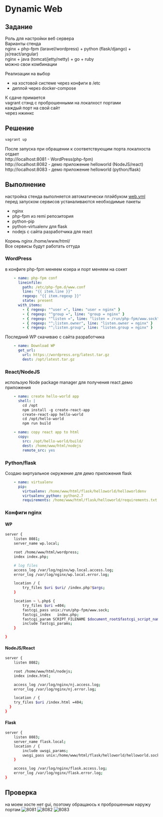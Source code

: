 # Dynamic Web
## Задание
Роль для настройки веб сервера  
Варианты стенда  
nginx + php-fpm (laravel/wordpress) + python (flask/django) + js(react/angular)  
nginx + java (tomcat/jetty/netty) + go + ruby  
можно свои комбинации  
  
Реализации на выбор  
- на хостовой системе через конфиги в /etc  
- деплой через docker-compose  
  
К сдаче примается  
vagrant стэнд с проброшенными на локалхост портами  
каждый порт на свой сайт  
через нжинкс  
## Решение
```bash
vagrant up
```
После запуска при обращении к соответствующим порта локалхоста отдает  
http://localhost:8081 - WordPress(php-fpm)  
http://localhost:8082 - демо приложение helloworld (NodeJS/react)  
http://localhost:8083 - демо приложение helloworld (python/flask)  
## Выполнение
настройка стенда выполняется автоматически плэйбуком [web.yml](web.yml)  
перед запуском сервисов устаналиваются необходимые пакеты  
* nginx
* php-fpm из remi репозитория
* python-pip
* python-virtualenv для flask
* nodejs с сайта разработчика для react

Корень nginx /home/www/html/  
Все сервисы будут работать оттуда  

### WordPress
в конфиге php-fpm меняем юзера и порт меняем на сокет
```yaml
    - name: php-fpm conf
      lineinfile:
        path: /etc/php-fpm.d/www.conf
        line: "{{ item.line }}"
        regexp: "{{ item.regexp }}"
        state: present
      with_items:
        - { regexp: "^user =", line: "user = nginx" }
        - { regexp: "^group =", line: "group = nginx" }
        - { regexp: "^listen =", line: "listen = /run/php-fpm/www.sock" }
        - { regexp: "^;listen.owner", line: "listen.owner = nginx" }
        - { regexp: "^;listen.group", line: "listen.group = nginx" }
```
Последний WP скачиваю с сайта разработчика  
```yaml
    - name: Download WP
      get_url:
        url: https://wordpress.org/latest.tar.gz
        dest: /opt/latest.tar.gz
```
### React/NodeJS
использую Node package manager для получения react демо приложения  
```yaml
    - name: create hello-world app
      shell: |
        cd /opt
        npm install -g create-react-app
        create-react-app hello-world
        cd /opt/hello-world
        npm run build

    - name: copy react app to html
      copy:
        src: /opt/hello-world/build/
        dest: /home/www/html/nodejs
        remote_src: yes
```
### Python/flask
Создаю виртуальное окружение для демо приложения flask  
```yaml
    - name: virtualenv
      pip: 
        virtualenv: /home/www/html/flask/helloworld/helloworldenv
        virtualenv_python: python2.7
        requirements: /home/www/html/flask/helloworld/requirements.txt
```
### Конфиги nginx
#### WP
```bash 
server {
    listen 8081;
    server_name wp.local;

    root /home/www/html/wordpress;
    index index.php;

    # log files
    access_log /var/log/nginx/wp.local.access.log;
    error_log /var/log/nginx/wp.local.error.log;

    location / {
        try_files $uri $uri/ /index.php?$args;
    }

    location ~ \.php$ {
        try_files $uri =404;
        fastcgi_pass unix:/run/php-fpm/www.sock;
        fastcgi_index   index.php;
        fastcgi_param SCRIPT_FILENAME $document_root$fastcgi_script_name;
        include fastcgi_params;
    }

}
```
#### NodeJS/React
```bash
server {
    listen 8082;

    root /home/www/html/nodejs;
    index index.html;

    access_log /var/log/nginx/nj.access.log;
    error_log /var/log/nginx/nj.error.log;

    location / {
    try_files $uri /index.html =404;
  }
}
```
#### Flask
```bash
server {
    listen 8083;
    server_name flask.local;
    location / {
        include uwsgi_params;
        uwsgi_pass unix:/home/www/html/flask/helloworld/helloworld.sock;
    }

    access_log /var/log/nginx/flask.access.log;
    error_log /var/log/nginx/flask.error.log;
}
```
## Проверка
на моем хосте нет gui, поэтому обращаюсь к проброшенным наружу портам
![8081](8081.png)
![8082](8082.png)
![8083](8083.png)
